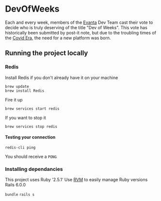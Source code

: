 # DevOfWeeks
Each and every week, members of the [Evanta](https://www.evanta.com) Dev Team cast their vote to decide who is truly deserving of the title "Dev of Weeks". This vote has historically been submitted by post-it note, but due to the troubling times of the [Covid Era](https://en.wikipedia.org/wiki/Coronavirus_disease_2019), the need for a new platform was born.

## Running the project locally 
### Redis
Install Redis if you don't already have it on your machine
```
brew update
brew install Redis
```

Fire it up
```
brew services start redis
```
If you want to stop it
```
brew services stop redis
```
#### Testing your connection
```
redis-cli ping
```
You should receive a `PONG`

### Installing dependancies 
This project uses Ruby '2.5.1'
Use [RVM](https://rvm.io/) to easily manage Ruby versions
Rails 6.0.0

`bundle`
`rails s`


